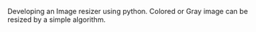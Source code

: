 Developing an Image resizer using python.
Colored or Gray image can be resized by a simple algorithm.
